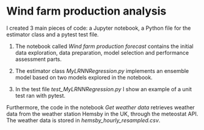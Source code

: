 # Wind farm production analysis

I created 3 main pieces of code: a Jupyter notebook, a Python file for the estimator class and a pytest test file. 

1. The notebook called *Wind farm production forecast* contains the initial data exploration, data preparation, model selection and performance assessment parts.

2. The estimator class *MyLRNNRegression.py* implements an ensemble model based on two models explored in the notebook.

3. In the test file *test_MyLRNNRegression.py* I show an example of a unit test ran with pytest.

Furthermore, the code in the notebook *Get weather data* retrieves weather data from the weather station Hemsby in the UK, through the meteostat API. The weather data is stored in *hemsby_hourly_resampled.csv*.

